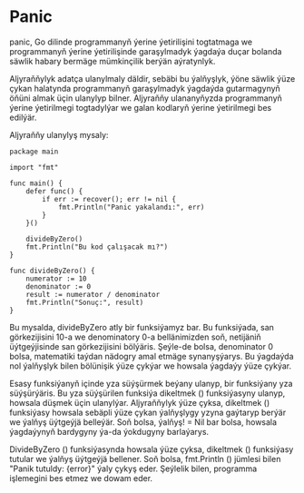 # Panic

panic, Go dilinde programmanyň ýerine ýetirilişini togtatmaga we programmanyň ýerine ýetirilişinde garaşylmadyk ýagdaýa duçar bolanda säwlik habary bermäge mümkinçilik berýän aýratynlyk.

Aljyraňňylyk adatça ulanylmaly däldir, sebäbi bu ýalňyşlyk, ýöne säwlik ýüze çykan halatynda programmanyň garaşylmadyk ýagdaýda gutarmagynyň öňüni almak üçin ulanylyp bilner. Aljyraňňy ulananyňyzda programmanyň ýerine ýetirilmegi togtadylýar we galan kodlaryň ýerine ýetirilmegi bes edilýär.

Aljyraňňy ulanylyş mysaly:

```golang
package main

import "fmt"

func main() {
	defer func() {
		if err := recover(); err != nil {
			fmt.Println("Panic yakalandı:", err)
		}
	}()

	divideByZero()
	fmt.Println("Bu kod çalışacak mı?")
}

func divideByZero() {
	numerator := 10
	denominator := 0
	result := numerator / denominator
	fmt.Println("Sonuç:", result)
}

```

Bu mysalda, divideByZero atly bir funksiýamyz bar. Bu funksiýada, san görkezijisini 10-a we denominatory 0-a bellänimizden soň, netijäniň üýtgeýjisinde san görkezijisini bölýäris. Şeýle-de bolsa, denominator 0 bolsa, matematiki taýdan nädogry amal etmäge synanyşýarys. Bu ýagdaýda nol ýalňyşlyk bilen bölünişik ýüze çykýar we howsala ýagdaýy ýüze çykýar.

Esasy funksiýanyň içinde yza süýşürmek beýany ulanyp, bir funksiýany yza süýşürýäris. Bu yza süýşürilen funksiýa dikeltmek () funksiýasyny ulanyp, howsala düşmek üçin ulanylýar. Aljyraňňylyk ýüze çyksa, dikeltmek () funksiýasy howsala sebäpli ýüze çykan ýalňyşlygy yzyna gaýtaryp berýär we ýalňyş üýtgeýjä belleýär. Soň bolsa, ýalňyş! = Nil bar bolsa, howsala ýagdaýynyň bardygyny ýa-da ýokdugyny barlaýarys.

DivideByZero () funksiýasynda howsala ýüze çyksa, dikeltmek () funksiýasy tutular we ýalňyş üýtgeýjä bellener. Soň bolsa, fmt.Println () jümlesi bilen "Panik tutuldy: {error}" ýaly çykyş eder. Şeýlelik bilen, programma işlemegini bes etmez we dowam eder.